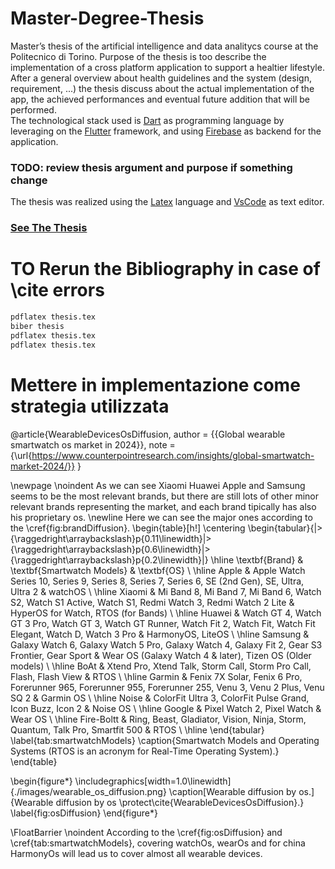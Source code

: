 # Master-Degree-Thesis

Master’s thesis of the artificial intelligence and data analitycs course at the Politecnico di Torino. Purpose of the thesis is too describe the implementation of a cross platform application to support a healtier lifestyle. After a general overview about health guidelines and the system (design, requirement, ...) the thesis discuss about the actual implementation of the app, the achieved performances and eventual future addition that will be performed. <br> 
The technological stack used is <a href='https://dart.dev/' target='_blank'>Dart</a> as programming language by leveraging on the <a href='https://flutter.dev/' target='_blank'>Flutter</a> framework, and using <a href='https://firebase.google.com/' target='_blank'>Firebase</a> as backend for the application. 

### TODO: review thesis argument and purpose if something change
The thesis was realized using the <a href='https://www.latex-project.org/' target='_blank'>Latex</a> language and <a href='https://code.visualstudio.com/' target='_blank'>VsCode</a> as text editor.

### [See The Thesis](thesis.pdf)

# TO Rerun the Bibliography in case of \cite errors
``` latex
pdflatex thesis.tex
biber thesis
pdflatex thesis.tex
pdflatex thesis.tex
```

# Mettere in implementazione come strategia utilizzata
@article{WearableDevicesOsDiffusion,
  author = {{Global wearable smartwatch os market in 2024}},
  note   = {\url{https://www.counterpointresearch.com/insights/global-smartwatch-market-2024/}}
}

\newpage \noindent As we can see Xiaomi Huawei Apple and Samsung seems to be the most relevant brands, but there are still lots of other minor relevant brands representing the market, and each brand tipically has also his proprietary os. \newline Here we can see the major ones according to the \cref{fig:brandDiffusion}.
\begin{table}[h!]
    \centering
    \begin{tabular}{|>{\raggedright\arraybackslash}p{0.11\linewidth}|>{\raggedright\arraybackslash}p{0.6\linewidth}|>{\raggedright\arraybackslash}p{0.2\linewidth}|}
        \hline
        \textbf{Brand} & \textbf{Smartwatch Models} & \textbf{OS} \\ \hline
        Apple          & Apple Watch Series 10, Series 9, Series 8, Series 7, Series 6, SE (2nd Gen), SE, Ultra, Ultra 2 & watchOS \\ \hline
        Xiaomi         & Mi Band 8, Mi Band 7, Mi Band 6, Watch S2, Watch S1 Active, Watch S1, Redmi Watch 3, Redmi Watch 2 Lite & HyperOS for Watch, RTOS (for Bands) \\ \hline
        Huawei         & Watch GT 4, Watch GT 3 Pro, Watch GT 3, Watch GT Runner, Watch Fit 2, Watch Fit, Watch Fit Elegant, Watch D, Watch 3 Pro & HarmonyOS, LiteOS \\ \hline
        Samsung        & Galaxy Watch 6, Galaxy Watch 5 Pro, Galaxy Watch 4, Galaxy Fit 2, Gear S3 Frontier, Gear Sport & Wear OS (Galaxy Watch 4 \& later), Tizen OS (Older models) \\ \hline
        BoAt           & Xtend Pro, Xtend Talk, Storm Call, Storm Pro Call, Flash, Flash View & RTOS \\ \hline
        Garmin         & Fenix 7X Solar, Fenix 6 Pro, Forerunner 965, Forerunner 955, Forerunner 255, Venu 3, Venu 2 Plus, Venu SQ 2 & Garmin OS \\ \hline
        Noise          & ColorFit Ultra 3, ColorFit Pulse Grand, Icon Buzz, Icon 2 & Noise OS \\ \hline
        Google         & Pixel Watch 2, Pixel Watch & Wear OS \\ \hline
        Fire-Boltt     & Ring, Beast, Gladiator, Vision, Ninja, Storm, Quantum, Talk Pro, Smartfit 500 & RTOS \\ \hline
    \end{tabular}
    \label{tab:smartwatchModels}
    \caption{Smartwatch Models and Operating Systems (RTOS is an acronym for Real-Time Operating System).}
\end{table}

\begin{figure*}
    \includegraphics[width=1.0\linewidth]{./images/wearable_os_diffusion.png}
    \caption[Wearable diffusion by os.]{Wearable diffusion by os \protect\cite{WearableDevicesOsDiffusion}.}
    \label{fig:osDiffusion}
\end{figure*}

\FloatBarrier
\noindent According to the \cref{fig:osDiffusion} and \cref{tab:smartwatchModels}, covering watchOs, wearOs and for china HarmonyOs will lead us to cover almost all wearable devices. 